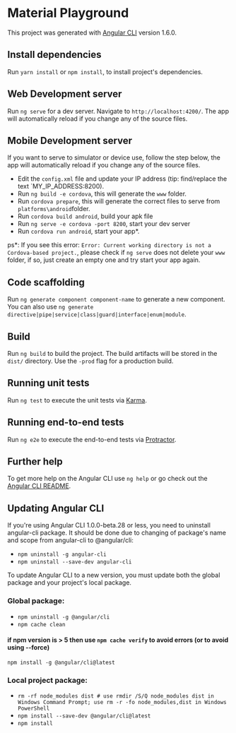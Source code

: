 # Material Playground

This project was generated with [Angular CLI](https://github.com/angular/angular-cli) version 1.6.0.

## Install dependencies

Run `yarn install` or `npm install`, to install project's dependencies.

## Web Development server

Run `ng serve` for a dev server. Navigate to `http://localhost:4200/`. The app will automatically reload if you change any of the source files.

## Mobile Development server

If you want to serve to simulator or device use, follow the step below, the app will automatically reload if you change any of the source files.
* Edit the `config.xml` file and update your IP address (tip: find/replace the text `MY_IP_ADDRESS:8200).
* Run `ng build -e cordova`, this will generate the `www` folder.
* Run `cordova prepare`, this will generate the correct files to serve from `platforms\android`folder.
* Run `cordova build android`, build your apk file
* Run `ng serve -e cordova -port 8200`, start your dev server
* Run `cordova run android`, start your app*.

ps*: If you see this error: `Error: Current working directory is not a Cordova-based project.`, please check if `ng serve` does not delete your `www` folder, if so, just create an empty one and try start your app again.

## Code scaffolding

Run `ng generate component component-name` to generate a new component. You can also use `ng generate directive|pipe|service|class|guard|interface|enum|module`.

## Build

Run `ng build` to build the project. The build artifacts will be stored in the `dist/` directory. Use the `-prod` flag for a production build.

## Running unit tests

Run `ng test` to execute the unit tests via [Karma](https://karma-runner.github.io).

## Running end-to-end tests

Run `ng e2e` to execute the end-to-end tests via [Protractor](http://www.protractortest.org/).

## Further help

To get more help on the Angular CLI use `ng help` or go check out the [Angular CLI README](https://github.com/angular/angular-cli/blob/master/README.md).

## Updating Angular CLI
If you're using Angular CLI 1.0.0-beta.28 or less, you need to uninstall angular-cli package. It should be done due to changing of package's name and scope from angular-cli to @angular/cli:

* `npm uninstall -g angular-cli`
* `npm uninstall --save-dev angular-cli`

To update Angular CLI to a new version, you must update both the global package and your project's local package.

### Global package:

* `npm uninstall -g @angular/cli`
* `npm cache clean`

#### if npm version is > 5 then use `npm cache verify` to avoid errors (or to avoid using --force)
`npm install -g @angular/cli@latest`

### Local project package:

* `rm -rf node_modules dist # use rmdir /S/Q node_modules dist in Windows Command Prompt; use rm -r -fo node_modules,dist in Windows PowerShell`
* `npm install --save-dev @angular/cli@latest`
* `npm install`

